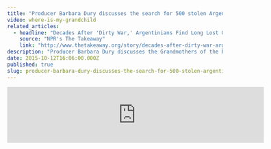 ```yaml
---
title: "Producer Barbara Dury discusses the search for 500 stolen Argentine babies"
video: where-is-my-grandchild
related_articles:
  - headline: "Decades After 'Dirty War,' Argentinians Find Long Lost Grandchildren"
    source: "NPR's The Takeaway"
    link: "http://www.thetakeaway.org/story/decades-after-dirty-war-argentinians-find-long-lost-grandchildren/"
description: "Producer Barbara Dury discusses the Grandmothers of the Plaza de Mayo and the search for their stolen grandchildren "
date: 2015-10-12T16:06:00.000Z
published: true
slug: producer-barbara-dury-discusses-the-search-for-500-stolen-argentine-babies
---
```


<iframe width="600" height="130" frameborder="0" scrolling="no" src="https://www.wnyc.org/widgets/ondemand_player/takeaway/#file=%2Faudio%2Fxspf%2F537420%2F"></iframe>

